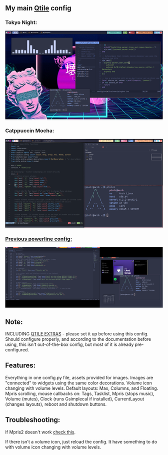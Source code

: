 ## My main [Qtile](http://www.qtile.org/) config

### Tokyo Night:
![tokyonight](assets/screenshots/tokyonight.png)
### Catppuccin Mocha:
![config1](assets/screenshots/columns.png)
### [Previous powerline config:](https://github.com/piotr-marendowski/arch-dotfiles/tree/main/Qtile%20powerline)
![config2](assets/screenshots/powerline.png)

## Note:
INCLUDING [QTILE EXTRAS](https://qtile-extras.readthedocs.io/en/latest/) - please set it up before using this config. Should configure properly, and according to the documentation before using, this isn't out-of-the-box config, but most of it is already pre-configured.

## Features:
Everything in one config.py file, assets provided for images. Images are "connected" to widgets using the same color decorations. Volume icon changing with volume levels. Default layouts: Max, Columns, and Floating. Mpris scrolling, mouse callbacks on: Tags, Tasklist, Mpris (stops music), Volume (mutes), Clock (runs Gsimplecal if installed), CurrentLayout (changes layouts), reboot and shutdown buttons. 

## Troubleshooting:
If Mpris2 doesn't work [check this](https://github.com/elParaguayo/qtile-extras/issues/224).

If there isn't a volume icon, just reload the config. It have something to do with volume icon changing with volume levels.